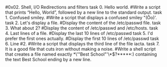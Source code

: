 #0x02. Shell, I/O Redirections and filters
task 0. Hello world. #Write a script that prints “Hello, World”, followed by a new line to the standard output.
task 1. Confused smiley. #Write a script that displays a confused smiley "(Ôo)'.
task 2. Let's display a file. #Display the content of the /etc/passwd file.
task 3. What about 2? #Display the content of /etc/passwd and /etc/hosts.
task 4. Last lines of a file. #Display the last 10 lines of /etc/passwd
task 5. I'd prefer the first ones actually. #Display the first 10 lines of /etc/passwd
task 6. Line #2. #Write a script that displays the third line of the file iacta.
task 7. It is a good file that cuts iron without making a noise. #Write a shell script that creates a file named exactly \*\\'"Best School"\'\\*$\?\*\*\*\*\*:) containing the text Best School ending by a new line. 
